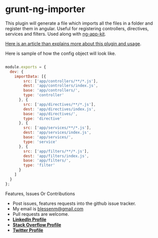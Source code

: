 # grunt-ng-importer
This plugin will generate a file which imports all the files in a folder and register them in angular. Useful for registering controllers, directives, services and filters. Used along with [ng-app-kit](https://github.com/blessenm/ng-app-kit/).

[Here is an article than explains more about this plugin and usage](http://blessanmathew.com/2015/04/14/using-es6-modules-with-angular.html#ngimporter).

Here is sample of how the config object will look like.

```javascript

module.exports = {
  dev: {
    importData: [{
        src: ['app/controllers/**/*.js'],
        dest: 'app/controllers/index.js',
        base: 'app/controllers/',
        type: 'controller'
      }, {
        src: ['app/directives/**/*.js'],
        dest: 'app/directives/index.js',
        base: 'app/directives/',
        type: 'directive'
      }, {
        src: ['app/services/**/*.js'],
        dest: 'app/services/index.js',
        base: 'app/services/',
        type: 'service'
      }, {
        src: ['app/filters/**/*.js'],
        dest: 'app/filters/index.js',
        base: 'app/filters/',
        type: 'filter'
      }
    ]
  }
};

```

Features, Issues Or Contributions

* Post issues, features requests into the github issue tracker.
* My email is blessenm@gmail.com
* Pull requests are welcome.
* [__LinkedIn Profile__](http://in.linkedin.com/pub/blessan-mathew/24/605/730 "LinkedIn Profie")
* [__Stack Overflow Profile__](http://stackoverflow.com/users/548568/blessenm "Stack Overflow")
* [__Twitter Profile__](https://twitter.com/blessenm86 "Twitter")
